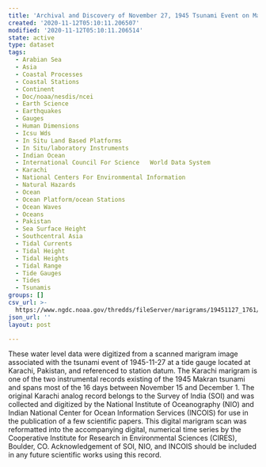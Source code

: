 ```yaml
---
title: 'Archival and Discovery of November 27, 1945 Tsunami Event on Marigrams'
created: '2020-11-12T05:10:11.206507'
modified: '2020-11-12T05:10:11.206514'
state: active
type: dataset
tags:
  - Arabian Sea
  - Asia
  - Coastal Processes
  - Coastal Stations
  - Continent
  - Doc/noaa/nesdis/ncei
  - Earth Science
  - Earthquakes
  - Gauges
  - Human Dimensions
  - Icsu Wds
  - In Situ Land Based Platforms
  - In Situ/laboratory Instruments
  - Indian Ocean
  - International Council For Science   World Data System
  - Karachi
  - National Centers For Environmental Information
  - Natural Hazards
  - Ocean
  - Ocean Platform/ocean Stations
  - Ocean Waves
  - Oceans
  - Pakistan
  - Sea Surface Height
  - Southcentral Asia
  - Tidal Currents
  - Tidal Height
  - Tidal Heights
  - Tidal Range
  - Tide Gauges
  - Tides
  - Tsunamis
groups: []
csv_url: >-
  https://www.ngdc.noaa.gov/thredds/fileServer/marigrams/19451127_1761/digitized/kara_19451127.csv.gz
json_url: ''
layout: post

---
```

These water level data were digitized from a scanned marigram image associated with the tsunami event of 1945-11-27 at a tide gauge located at Karachi, Pakistan, and referenced to station datum.  The Karachi marigram is one of the two instrumental records existing of the 1945 Makran tsunami and spans most of the 16 days between November 15 and December 1.  The original Karachi analog record belongs to the Survey of India (SOI) and was collected and digitized by the National Institute of Oceanography (NIO) and Indian National Center for Ocean Information Services (INCOIS) for use in the publication of a few scientific papers.  This digital marigram scan was reformatted into the accompanying digital, numerical time series by the Cooperative Institute for Research in Environmental Sciences (CIRES), Boulder, CO. Acknowledgement of SOI, NIO, and INCOIS should be included in any future scientific works using this record.
